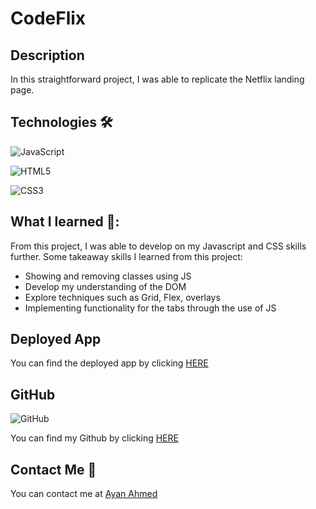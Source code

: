 # CodeFlix

## Description

In this straightforward project, I was able to replicate the Netflix landing page.

## Technologies 🛠

![JavaScript](https://img.shields.io/badge/javascript-%23323330.svg?style=for-the-badge&logo=javascript&logoColor=%23F7DF1E)

![HTML5](https://img.shields.io/badge/html5-%23E34F26.svg?style=for-the-badge&logo=html5&logoColor=white)

![CSS3](https://img.shields.io/badge/css3-%231572B6.svg?style=for-the-badge&logo=css3&logoColor=white)

## What I learned 📖:

From this project, I was able to develop on my Javascript and CSS skills further. Some takeaway skills I learned from this project:

- Showing and removing classes using JS
- Develop my understanding of the DOM
- Explore techniques such as Grid, Flex, overlays
- Implementing functionality for the tabs through the use of JS

## Deployed App

You can find the deployed app by clicking [HERE](https://ayaneey.github.io/CodeFlix/)

## GitHub

![GitHub](https://img.shields.io/badge/github-%23121011.svg?style=for-the-badge&logo=github&logoColor=white)

You can find my Github by clicking [HERE](https://github.com/ayaneey/CodeFlix)

## Contact Me 📧

You can contact me at [Ayan Ahmed](mailto:ayanahmed0210@gmail.com)
